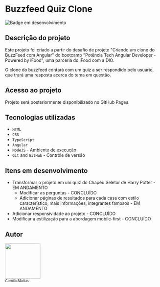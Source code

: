 # Buzzfeed Quiz Clone

![Badge em desenvolvimento](https://img.shields.io/badge/Status-In%20development-blue)

## Descrição do projeto
Este projeto foi criado a partir do desafio de projeto "Criando um clone do BuzzFeed com Angular" do bootcamp "Potência Tech Angular Developer - Powered by iFood", uma parceria do iFood com a DIO.

O clone do buzzfeed contará com um quiz a ser respondido pelo usuário, que trará uma resposta acerca do tema em questão. 

## Acesso ao projeto

Projeto será posteriormente disponibilizado no GitHub Pages.

## Tecnologias utilizadas
 - `HTML`
 - `CSS`
 - `TypeScript`
 - `Angular`
 - `NodeJS` - Ambiente de execução
 - `Git` and `GitHub` - Controle de versão

 ## Itens em desenvolvimento
  - Transformar o projeto em um quiz do Chapéu Seletor de Harry Potter - EM ANDAMENTO
    - Modificar as perguntas - CONCLUÍDO
    - Adicionar páginas de resultados para cada casa com estilo característico, mais informações, integrantes famosos - EM ANDAMENTO
  - Adicionar responsividade ao projeto - CONCLUÍDO
  - Modificar a estilização para a abordagem mobile-first - CONCLUÍDO
 ## Autor

 [<img src="https://avatars.githubusercontent.com/u/116114938?v=4" width=115><br><sub>Camila Matias</sub>](https://github.com/Camilabsm)
